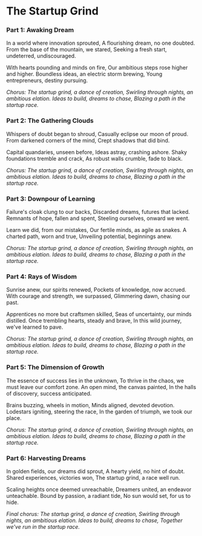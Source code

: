 # The Startup Grind

### Part 1: Awaking Dream

In a world where innovation sprouted,
A flourishing dream, no one doubted.
From the base of the mountain, we stared,
Seeking a fresh start, undeterred, undiscouraged.

With hearts pounding and minds on fire,
Our ambitious steps rose higher and higher.
Boundless ideas, an electric storm brewing,
Young entrepreneurs, destiny pursuing.

*Chorus:*
*The startup grind, a dance of creation,
Swirling through nights, an ambitious elation.
Ideas to build, dreams to chase,
Blazing a path in the startup race.*

### Part 2: The Gathering Clouds

Whispers of doubt began to shroud,
Casually eclipse our moon of proud.
From darkened corners of the mind,
Crept shadows that did bind.

Capital quandaries, unseen before,
Ideas astray, crashing ashore.
Shaky foundations tremble and crack,
As robust walls crumble, fade to black.

*Chorus:*
*The startup grind, a dance of creation,
Swirling through nights, an ambitious elation.
Ideas to build, dreams to chase,
Blazing a path in the startup race.*

### Part 3: Downpour of Learning

Failure's cloak clung to our backs,
Discarded dreams, futures that lacked.
Remnants of hope, fallen and spent,
Steeling ourselves, onward we went.

Learn we did, from our mistakes,
Our fertile minds, as agile as snakes.
A charted path, worn and true,
Unveiling potential, beginnings anew.

*Chorus:*
*The startup grind, a dance of creation,
Swirling through nights, an ambitious elation.
Ideas to build, dreams to chase,
Blazing a path in the startup race.*

### Part 4: Rays of Wisdom

Sunrise anew, our spirits renewed,
Pockets of knowledge, now accrued.
With courage and strength, we surpassed,
Glimmering dawn, chasing our past.

Apprentices no more but craftsmen skilled,
Seas of uncertainty, our minds distilled.
Once trembling hearts, steady and brave,
In this wild journey, we've learned to pave.

*Chorus:*
*The startup grind, a dance of creation,
Swirling through nights, an ambitious elation.
Ideas to build, dreams to chase,
Blazing a path in the startup race.*

### Part 5: The Dimension of Growth

The essence of success lies in the unknown,
To thrive in the chaos, we must leave our comfort zone.
An open mind, the canvas painted,
In the halls of discovery, success anticipated.

Brains buzzing, wheels in motion,
Minds aligned, devoted devotion.
Lodestars igniting, steering the race,
In the garden of triumph, we took our place.

*Chorus:*
*The startup grind, a dance of creation,
Swirling through nights, an ambitious elation.
Ideas to build, dreams to chase,
Blazing a path in the startup race.*

### Part 6: Harvesting Dreams

In golden fields, our dreams did sprout,
A hearty yield, no hint of doubt.
Shared experiences, victories won,
The startup grind, a race well run.

Scaling heights once deemed unreachable,
Dreamers united, an endeavor unteachable.
Bound by passion, a radiant tide,
No sun would set, for us to hide.

*Final chorus:*
*The startup grind, a dance of creation,
Swirling through nights, an ambitious elation.
Ideas to build, dreams to chase,
Together we've run in the startup race.*